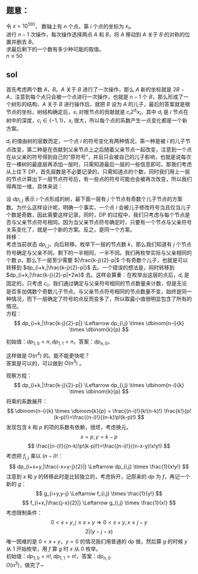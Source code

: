 ## 题意：
令 $x=10^{100}$， 数轴上有 $n$ 个点，第 $i$ 个点的坐标为 $x_i$。   
进行 $n-1$ 次操作，每次操作选择两点 $A$ 和 $B$，将 $A$ 移动到 $A$ 关于 $B$ 的对称的位置并删去 $B$。  
求最后剩下的一个数有多少种可能的取值。  
$n \leq 50$

## sol 
首先考虑两个数 $A$，$B$。$A$ 关于 $B$ 进行了一次操作，那么 $A$ 新的坐标就是 $2B-A$，注意到每个点只会被一个点进行一次操作，也就是 $n-1$ 个 $B$，那么形成了一个树形的结构，$A$ 关于 $B$ 进行操作后，就把 $B$ 设为 $A$ 的儿子，最后的答案就是根节点的坐标，树结构确定后，$x_i$ 对根节点的贡献就是 $c_i2^{d_i}x_i$，其中 $d_i$ 是 $i$ 节点在树中的深度，$c_i \in \{-1,1\}$，$x_i$ 很大，所以每个点的系数产生一点变化都是一个新方案。  

$d_i$ 的值由树的层数而定，一个点 $i$ 的符号变化有两种情况，第一种是被 $i$ 的儿子节点改变，第二种是在贡献到父亲节点上之后随着父亲节点一起改变，注意到一个点在从父亲的符号得到自己的“原符号”，并且只会被自己的儿子影响，也就是说每次在一棵树的最底层再添加一层时，只需知道最后一层的一些信息即可。那我们考虑从上往下 DP，首先层数是不必要记录的，只需知道点的个数，同时我们用上一层的节点计算出下一层节点符号后，有一些点的符号可能也会被再次改变，所以我们得再加一维，具体来说：  

设 $dp_{i,j}$ 表示 $i$ 个点形成的树，最下面一层有 $j$ 个节点有奇数个儿子节点的方案数。为什么这样设计呢，明确一个事实，一个点 $i$ 会被儿子修改符号当且仅当儿子个数是奇数，因此需要这样记录。同时，DP 的过程中，我们只考虑与每个节点是否与父亲节点符号相同。因为当父亲节点符号确定时，只要有一个节点与父亲符号关系变化了，就是一个新的方案。反之，是同一个方案。  
转移：  
考虑当前状态 $dp_{i,j}$，向后转移。枚举下一层的节点数 $k$，那么我们知道有 $j$ 个节点符号确定与父亲不同，剩下的一半相同，一半不同。我们再枚举实际与父亲相同的个数 $p$，那么下一层至少需要 $|\frac{k-j}{2}-p|$ 个有奇数个儿子，也就是可以转移到 $dp_{i+k,|\frac{k-j}{2}-p|}$ 去。一个错误的想法是，同时转移到 $dp_{i+k,|\frac{k-j}{2}-p|+2w}$ 去。这样会算重：在枚举出这层的点后，$d_i$ 是固定的，只考虑 $c_i$，我们通过确定与父亲符号相同的节点数量来计数，但是无论是否多加偶数个奇数儿子节点，与父亲节点符号相同的节点数量不变，始终是同一种情况，而下一层确定了符号的点反而变多了，所以取最小值很明显包含了所有的情况。   
方程：
$$
dp_{i+k,|\frac{k-j}{2}-p|} \Leftarrow dp_{i,j} \times \dbinom{n-i}{k} \times \dbinom{k}{p} 
$$

初始值：$dp_{1,0}=n,dp_{1,1}=n$，答案：$dp_{n,0}$。  

这样做是 $O(n^4)$ 的。能不能更快呢？  
答案是可以的，可以做到 $O(n^3)$ 。  

观察方程：  
$$
dp_{i+k,|\frac{k-j}{2}-p|} \Leftarrow dp_{i,j} \times \dbinom{n-i}{k} \times \dbinom{k}{p} 
$$
将乘的系数展开：
$$
\dbinom{n-i}{k} \times \dbinom{k}{p} = \frac{(n-i)!}{k!(n-k)!} \frac{k!}{p!(k-p)!}=\frac{(n-i)!}{(n-k)!p!(k-p)!}
$$
发现包含 $k$ 和 $p$ 的项的系数有依赖，很烦，考虑换元。
$$
x=p,y=k-p
$$
$$
\frac{(n-i)!}{(n-k)!p!(k-p)!}=\frac{(n-i)!}{(n-x-y)!x!y!}
$$
考虑把 $f_{i,j}$ 乘以 $(n-i)!$：
$$
dp_{i+x+y,|\frac{-x+y-j}{2}|} \Leftarrow dp_{i,j} \times \frac{1}{x!y!}
$$
注意到 $x$ 和 $y$ 的转移此时是比较独立的，考虑拆开，记原来的 $dp$ 为 $f$，再记一个新的 $g$：
$$
g_{i+y,y-j} \Leftarrow f_{i,j} \times \frac{1}{y!}
$$
$$
f_{i+x,|\frac{j-x}{2}|} \Leftarrow g_{i,j} \times \frac{1}{x!}
$$
考虑限制条件：
$$
0<x+y,j \leq x+y \Rightarrow 0<x+y,x \geq j-y
$$
$$
2|(y-j-x)
$$
唯一困难的是 $0<x+y$，$y=0$ 的情况我们用普通的 dp 做，然后算 $g$ 的时候 $y$ 从 $1$ 开始枚举，用 $f$ 算 $g$ 时 $x$ 从 $0$ 枚举。  
初始值：$dp_{1,0}=n!,dp_{1,1}=n!$，答案：$dp_{n,0}$  
$O(n^3)$，做完了~